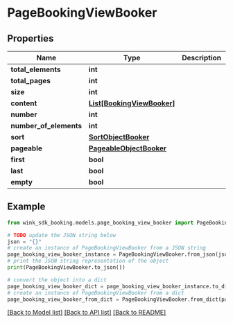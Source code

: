 # PageBookingViewBooker


## Properties

Name | Type | Description | Notes
------------ | ------------- | ------------- | -------------
**total_elements** | **int** |  | [optional] 
**total_pages** | **int** |  | [optional] 
**size** | **int** |  | [optional] 
**content** | [**List[BookingViewBooker]**](BookingViewBooker.md) |  | [optional] 
**number** | **int** |  | [optional] 
**number_of_elements** | **int** |  | [optional] 
**sort** | [**SortObjectBooker**](SortObjectBooker.md) |  | [optional] 
**pageable** | [**PageableObjectBooker**](PageableObjectBooker.md) |  | [optional] 
**first** | **bool** |  | [optional] 
**last** | **bool** |  | [optional] 
**empty** | **bool** |  | [optional] 

## Example

```python
from wink_sdk_booking.models.page_booking_view_booker import PageBookingViewBooker

# TODO update the JSON string below
json = "{}"
# create an instance of PageBookingViewBooker from a JSON string
page_booking_view_booker_instance = PageBookingViewBooker.from_json(json)
# print the JSON string representation of the object
print(PageBookingViewBooker.to_json())

# convert the object into a dict
page_booking_view_booker_dict = page_booking_view_booker_instance.to_dict()
# create an instance of PageBookingViewBooker from a dict
page_booking_view_booker_from_dict = PageBookingViewBooker.from_dict(page_booking_view_booker_dict)
```
[[Back to Model list]](../README.md#documentation-for-models) [[Back to API list]](../README.md#documentation-for-api-endpoints) [[Back to README]](../README.md)


